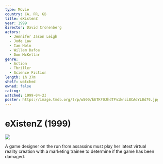 ```yaml
---
type: Movie
country: CA, FR, GB
title: eXistenZ
year: 1999
director: David Cronenberg
actors:
  - Jennifer Jason Leigh
  - Jude Law
  - Ian Holm
  - Willem Dafoe
  - Don McKellar
genre:
  - Action
  - Thriller
  - Science Fiction
length: 1h 37m
shelf: watched
owned: false
rating:
watched: 1999-04-23
poster: https://image.tmdb.org/t/p/w500/kETKF0JhdTPn1knci8CAdYL0d79.jpg
---
```


# eXistenZ (1999)

![](https://image.tmdb.org/t/p/w500/kETKF0JhdTPn1knci8CAdYL0d79.jpg)

A game designer on the run from assassins must play her latest virtual reality creation with a marketing trainee to determine if the game has been damaged.